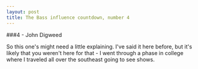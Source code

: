 ```yaml
---
layout: post
title: The Bass influence countdown, number 4
---
```

##\#4 - John Digweed

So this one's might need a little explaining.  I've said it here before, but it's likely that you weren't here for that - I went through a phase in college where I traveled all over the southeast going to see shows.  